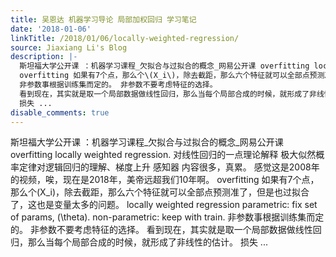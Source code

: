```yaml
---
title: 吴恩达 机器学习导论 局部加权回归 学习笔记
date: '2018-01-06'
linkTitle: /2018/01/06/locally-weighted-regression/
source: Jiaxiang Li's Blog
description: |-
  斯坦福大学公开课 ：机器学习课程_欠拟合与过拟合的概念_网易公开课 overfitting locally weighted regression. 对线性回归的一点理论解释 极大似然概率定律对逻辑回归的理解、梯度上升 感知器 内容很多，真累。 感觉这是2008年的视频，唉，现在是2018年，美帝远超我们10年啊。
  overfitting 如果有7个点，那么个\(X_i\)，除去截距，那么六个特征就可以全部点预测准了，但是也过拟合了，这也是变量太多的问题。 locally weighted regression parametric: fix set of params, \(\theta\). non-parametric: keep with train.
  非参数事根据训练集而定的。 非参数不要考虑特征的选择。
  看到现在，其实就是取一个局部数据做线性回归，那么当每个局部合成的时候，就形成了非线性的估计。
  损失 ...
disable_comments: true
---
```

斯坦福大学公开课 ：机器学习课程_欠拟合与过拟合的概念_网易公开课 overfitting locally weighted regression. 对线性回归的一点理论解释 极大似然概率定律对逻辑回归的理解、梯度上升 感知器 内容很多，真累。 感觉这是2008年的视频，唉，现在是2018年，美帝远超我们10年啊。
overfitting 如果有7个点，那么个\(X_i\)，除去截距，那么六个特征就可以全部点预测准了，但是也过拟合了，这也是变量太多的问题。 locally weighted regression parametric: fix set of params, \(\theta\). non-parametric: keep with train.
非参数事根据训练集而定的。 非参数不要考虑特征的选择。
看到现在，其实就是取一个局部数据做线性回归，那么当每个局部合成的时候，就形成了非线性的估计。
损失 ...